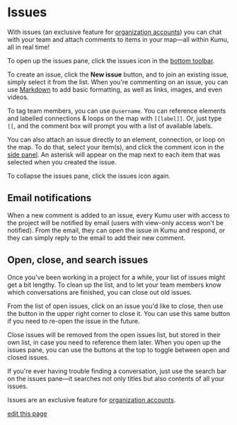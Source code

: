 # Issues

With issues (an exclusive feature for [organization accounts](/guides/organizations.html)) you can chat with your team and attach comments to items in your map—all within Kumu, all in real time!

To open up the issues pane, click the issues icon <i class="fa fa-comments-o"></i> in the [bottom toolbar](/overview/map-editor.html#bottom-toolbar).

<!-- screenshot -->

To create an issue, click the **New issue** button, and to join an existing issue, simply select it from the list. When you're commenting on an issue, you can use [Markdown](/guides/markdown.html) to add basic formatting, as well as links, images, and even videos.

To tag team members, you can use `@username`. You can reference elements and labelled connections & loops on the map with `[[label]]`. Or, just type `[[`, and the comment box will prompt you with a list of available labels.

You can also attach an issue directly to an element, connection, or loop on the map. To do that, select your item(s), and click the comment icon <i class="fa fa-comment-o">  </i> in the [side panel](/overview/map-editor.html#side-panel). An asterisk <i class="fa fa-asterisk">  </i> will appear on the map next to each item that was selected when you created the issue.

<!-- screenshot -->

To collapse the issues pane, click the issues icon <i class="fa fa-comments-o"></i> again.


## Email notifications

When a new comment is added to an issue, every Kumu user with access to the project will be notified by email (users with view-only access won't be notified). From the email, they can open the issue in Kumu and respond, or they can simply reply to the email to add their new comment.



## Open, close, and search issues

Once you've been working in a project for a while, your list of issues might get a bit lengthy. To clean up the list, and to let your team members know which conversations are finished, you can close out old issues.

From the list of open issues, click on an issue you'd like to close, then use the button in the upper right corner to close it. You can use this same button if you need to re-open the issue in the future.

Close issues will be removed from the open issues list, but stored in their own list, in case you need to reference them later. When you open up the issues pane, you can use the buttons at the top to toggle between open and closed issues.

If you're ever having trouble finding a conversation, just use the search bar on the issues pane—it searches not only titles but also contents of all your issues.




<p class="alert alert-info">
Issues are an exclusive feature for <a class="alert-link" href="/guides/organizations.html">organization accounts</a>.
</p>

<span class="edit-link"><a href="https://github.com/kumu/docs/blob/master/guides/issues.md" target="_blank"><i class="fa fa-github"></i> edit this page</a></span>
